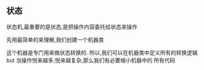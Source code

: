 ## 状态
状态机,最重要的是状态,是把操作内容委托给状态来操作

先用最简单的来理解,我们创建一个机器类

这个机器是专门用来做状态转换的.
所以,我们可以在机器类中定义所有的转换逻辑
but
当操作悦来越多,悦来越复杂,那么我们有必要缩小机器中的
所有代码
